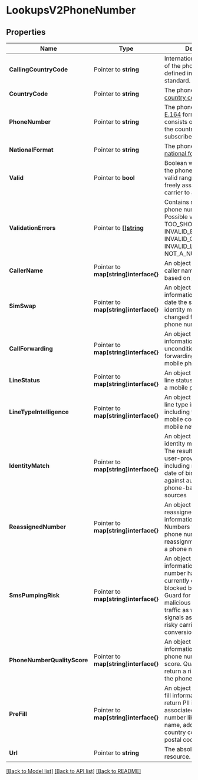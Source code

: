 # LookupsV2PhoneNumber

## Properties

Name | Type | Description | Notes
------------ | ------------- | ------------- | -------------
**CallingCountryCode** | Pointer to **string** | International dialing prefix of the phone number defined in the E.164 standard. |
**CountryCode** | Pointer to **string** | The phone number's [ISO country code](https://en.wikipedia.org/wiki/ISO_3166-1_alpha-2). |
**PhoneNumber** | Pointer to **string** | The phone number in [E.164](https://www.twilio.com/docs/glossary/what-e164) format, which consists of a + followed by the country code and subscriber number. |
**NationalFormat** | Pointer to **string** | The phone number in [national format](https://en.wikipedia.org/wiki/National_conventions_for_writing_telephone_numbers). |
**Valid** | Pointer to **bool** | Boolean which indicates if the phone number is in a valid range that can be freely assigned by a carrier to a user. |
**ValidationErrors** | Pointer to [**[]string**](PhoneNumberEnumValidationError.md) | Contains reasons why a phone number is invalid. Possible values: TOO_SHORT, TOO_LONG, INVALID_BUT_POSSIBLE, INVALID_COUNTRY_CODE, INVALID_LENGTH, NOT_A_NUMBER. |
**CallerName** | Pointer to **map[string]interface{}** | An object that contains caller name information based on [CNAM](https://support.twilio.com/hc/en-us/articles/360051670533-Getting-Started-with-CNAM-Caller-ID). |
**SimSwap** | Pointer to **map[string]interface{}** | An object that contains information on the last date the subscriber identity module (SIM) was changed for a mobile phone number. |
**CallForwarding** | Pointer to **map[string]interface{}** | An object that contains information on the unconditional call forwarding status of mobile phone number. |
**LineStatus** | Pointer to **map[string]interface{}** | An object that contains line status information for a mobile phone number. |
**LineTypeIntelligence** | Pointer to **map[string]interface{}** | An object that contains line type information including the carrier name, mobile country code, and mobile network code. |
**IdentityMatch** | Pointer to **map[string]interface{}** | An object that contains identity match information. The result of comparing user-provided information including name, address, date of birth, national ID, against authoritative phone-based data sources |
**ReassignedNumber** | Pointer to **map[string]interface{}** | An object that contains reassigned number information. Reassigned Numbers will return a phone number's reassignment status given a phone number and date |
**SmsPumpingRisk** | Pointer to **map[string]interface{}** | An object that contains information on if a phone number has been currently or previously blocked by Verify Fraud Guard for receiving malicious SMS pumping traffic as well as other signals associated with risky carriers and low conversion rates. |
**PhoneNumberQualityScore** | Pointer to **map[string]interface{}** | An object that contains information of a mobile phone number quality score. Quality score will return a risk score about the phone number. |
**PreFill** | Pointer to **map[string]interface{}** | An object that contains pre fill information. pre_fill will return PII information associated with the phone number like first name, last name, address line, country code, state and postal code.  |
**Url** | Pointer to **string** | The absolute URL of the resource. |

[[Back to Model list]](../README.md#documentation-for-models) [[Back to API list]](../README.md#documentation-for-api-endpoints) [[Back to README]](../README.md)


